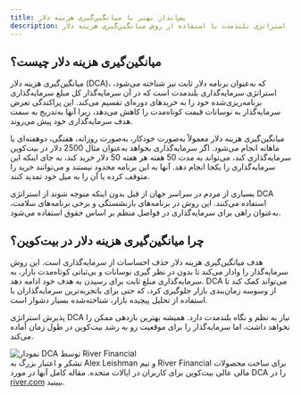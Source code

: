 ```yaml
---
title: پس‌انداز بهتر با میانگین‌گیری هزینه دلار
description: استراتژی بلندمدت با استفاده از روش میانگین‌گیری هزینه دلار (DCA) برای پس‌انداز در طول افزایش نوسانی ارزش بیت‌کوین.
---
```


## میانگین‌گیری هزینه دلار چیست؟

میانگین‌گیری هزینه دلار (DCA)، که به‌عنوان برنامه دلار ثابت نیز شناخته می‌شود، استراتژی سرمایه‌گذاری بلندمدت است که در آن سرمایه‌گذار کل مبلغ سرمایه‌گذاری برنامه‌ریزی‌شده خود را به خریدهای دوره‌ای تقسیم می‌کند. این پراکندگی تعرض سرمایه‌گذار به نوسانات قیمت کوتاه‌مدت را کاهش می‌دهد، زیرا آنها به‌تدریج به سمت هدف سرمایه‌گذاری خود پیش می‌روند.

میانگین‌گیری هزینه دلار معمولاً به‌صورت خودکار، به‌صورت روزانه، هفتگی، دوهفته‌ای یا ماهانه انجام می‌شود. اگر سرمایه‌گذاری بخواهد به‌عنوان مثال 2500 دلار در بیت‌کوین سرمایه‌گذاری کند، می‌تواند به مدت 50 هفته هر هفته 50 دلار خرید کند، به جای اینکه این سرمایه‌گذاری را یکجا انجام دهد. آنها به این برنامه محدود نیستند و می‌توانند خرید را متوقف کرده یا آن را به میل خود تمدید کنند.

بسیاری از مردم در سراسر جهان از قبل بدون اینکه متوجه شوند از استراتژی DCA استفاده می‌کنند. این روش در برنامه‌های بازنشستگی و برخی برنامه‌های سلامت، به‌عنوان راهی برای سرمایه‌گذاری در فواصل منظم بر اساس حقوق استفاده می‌شود.

## چرا میانگین‌گیری هزینه دلار در بیت‌کوین؟

هدف میانگین‌گیری هزینه دلار حذف احساسات از سرمایه‌گذاری است. این روش سرمایه‌گذار را وادار می‌کند تا بدون در نظر گیری نوسانات و بی‌ثباتی کوتاه‌مدت بازار، به سرمایه‌گذاری مبلغ ثابت برای رسیدن به هدف خود ادامه دهد. DCA می‌تواند کمک کند تا از وسوسه زمان‌بندی بازار جلوگیری کرد، که حتی برای باتجربه‌ترین سرمایه‌گذاران با استفاده از تحلیل پیچیده بازار، شناخته‌شده بسیار دشوار است.

پذیرش استراتژی DCA نیاز به نظم و نگاه بلندمدت دارد. همیشه بهترین بازدهی ممکن را نخواهد داشت، اما سرمایه‌گذار را برای موقعیت رو به رشد بیت‌کوین در طول زمان آماده می‌کند.

![نمودار DCA توسط River Financial](https://river.com/learn/images/articles/dollar-cost-averaging-bitcoin.png) <br /> تشکر و اعتبار بزرگ به Alex Leishman و تیم River Financial برای ساخت محصولات مالی عالی بیت‌کوین برای کاربران در ایالات متحده. مقاله کامل آنها در مورد DCA را در [river.com](https://river.com/learn/what-is-bitcoin/dollar-cost-averaging-bitcoin) ببینید.